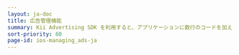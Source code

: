 ```yaml
---
layout: ja-doc
title: 広告管理機能
summary: Kii Advertising SDK を利用すると、アプリケーションに数行のコードを加えるだけで複数の広告ネットワークを導入することができます。これらの広告ネットワークの管理は開発者ポータル上でリアルタイムに行うことができ、アプリケーション側の更新なしに広告ネットワークの設定変更や新規広告ネットワークの追加を行うことができるようになります。
sort-priority: 60
page-id: ios-managing_ads-ja
---
```


